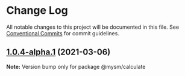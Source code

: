 # Change Log

All notable changes to this project will be documented in this file.
See [Conventional Commits](https://conventionalcommits.org) for commit guidelines.

## [1.0.4-alpha.1](https://github.com/madhusudansahu/testing/compare/@mysm/calculate@1.0.4-alpha.0...@mysm/calculate@1.0.4-alpha.1) (2021-03-06)

**Note:** Version bump only for package @mysm/calculate
